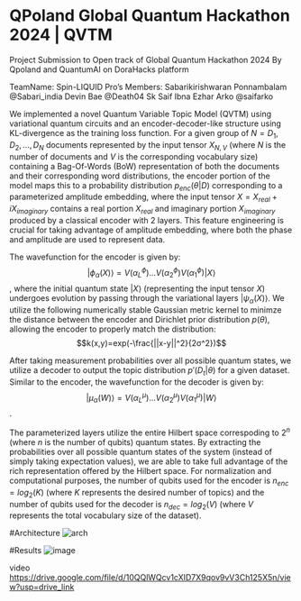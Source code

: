 # QPoland Global Quantum Hackathon 2024 | QVTM

Project Submission to Open track of Global Quantum Hackathon 2024
By Qpoland and QuantumAI on DoraHacks platform

TeamName: Spin-LIQUID Pro’s
Members: 
Sabarikirishwaran Ponnambalam @Sabari_india 
Devin Bae @Death04 
Sk Saif Ibna Ezhar Arko @saifarko

We implemented a novel Quantum Variable Topic Model (QVTM) using variational quantum circuits and an encoder-decoder-like structure using KL-divergence as the training loss function. For a given group of $N = D_1,D_2,...,D_N$ documents represented by the input tensor $X_{N,V}$ (where $N$ is the number of documents and $V$ is the corresponding vocabulary size) containing a Bag-Of-Words (BoW) representation of both the documents and their corresponding word distributions, the encoder portion of the model maps this to a probability distribution $p_{enc}(θ|D)$ corresponding to a parameterized amplitude embedding, where the input tensor $X = X_{real} + iX_{imaginary}$ contains a real portion $X_{real}$ and imaginary portion $X_{imaginary}$ produced by a classical encoder with 2 layers. This feature engineering is crucial for taking advantage of amplitude embedding, where both the phase and amplitude are used to represent data. 

The wavefunction for the encoder is given by: $$|ϕ_α(X)⟩ = V(α_L^ϕ)...V(α_2^ϕ)V(α_1^ϕ)|X⟩$$, where the initial quantum state $|X⟩$ (representing the input tensor $X$) undergoes evolution by passing through the variational layers $|ψ_α(X)⟩$. We utilize the following numerically stable Gaussian metric kernel to minimze the distance between the encoder and Dirichlet prior distribution $p(θ)$, allowing the encoder to properly match the distribution: $$k(x,y)=exp(-\frac{||x-y||^2}{2σ^2})$$

After taking measurement probabilities over all possible quantum states, we utilize a decoder to output the topic distribution $p'(D_t|θ)$ for a given dataset. Similar to the encoder, the wavefunction for the decoder is given by: $$|μ_α(W)⟩ = V(α_L^μ)...V(α_2^μ)V(α_1^μ)|W⟩$$.

The parameterized layers utilize the entire Hilbert space correspoding to $2^n$ (where $n$ is the number of qubits) quantum states. By extracting the probabilities over all possible quantum states of the system (instead of simply taking expectation values), we are able to take full advantage of the rich representation offered by the Hilbert space. For normalization and computational purposes, the number of qubits used for the encoder is $n_{enc}=log_2(K)$ (where $K$ represents the desired number of topics) and the number of qubits used for the decoder is $n_{dec}=log_2(V)$ (where $V$ represents the total vocabulary size of the dataset). 

#Architecture
![arch](https://github.com/user-attachments/assets/6dbf4627-586a-4ecf-aca1-4f60f05ee07f)


#Results
![image](https://github.com/user-attachments/assets/82b2f1be-d0d6-4258-8b3e-c365c6e090c2)

video
https://drive.google.com/file/d/10QQlWQcv1cXID7X9qov9vV3Ch125X5n/view?usp=drive_link
